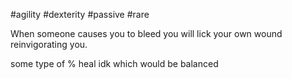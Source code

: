 #agility #dexterity #passive #rare

When someone causes you to bleed you will lick your own wound reinvigorating you.

some type of % heal idk which would be balanced